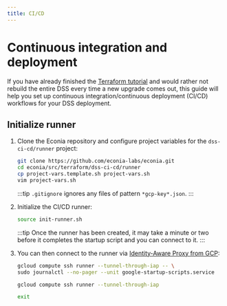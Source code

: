 ```yaml
---
title: CI/CD
---
```


# Continuous integration and deployment

If you have already finished the [Terraform tutorial](terraform.md) and would rather not rebuild the entire DSS every time a new upgrade comes out, this guide will help you set up continuous integration/continuous deployment (CI/CD) workflows for your DSS deployment.

## Initialize runner

1. Clone the Econia repository and configure project variables for the `dss-ci-cd/runner` project:

   ```sh
   git clone https://github.com/econia-labs/econia.git
   cd econia/src/terraform/dss-ci-cd/runner
   cp project-vars.template.sh project-vars.sh
   vim project-vars.sh
   ```

   :::tip
   `.gitignore` ignores any files of pattern `*gcp-key*.json`.
   :::

1. Initialize the CI/CD runner:

   ```sh
   source init-runner.sh
   ```

   :::tip
   Once the runner has been created, it may take a minute or two before it completes the startup script and you can connect to it.
   :::

1. You can then connect to the runner via [Identity-Aware Proxy from GCP](https://cloud.google.com/compute/docs/connect/ssh-using-iap):

   ```sh title="Checking startup script logs"
   gcloud compute ssh runner --tunnel-through-iap -- \
   sudo journalctl --no-pager --unit google-startup-scripts.service
   ```

   ```sh title="Starting interactive session"
   gcloud compute ssh runner --tunnel-through-iap
   ```

   ```sh title="Disconnecting from interactive session"
   exit
   ```
